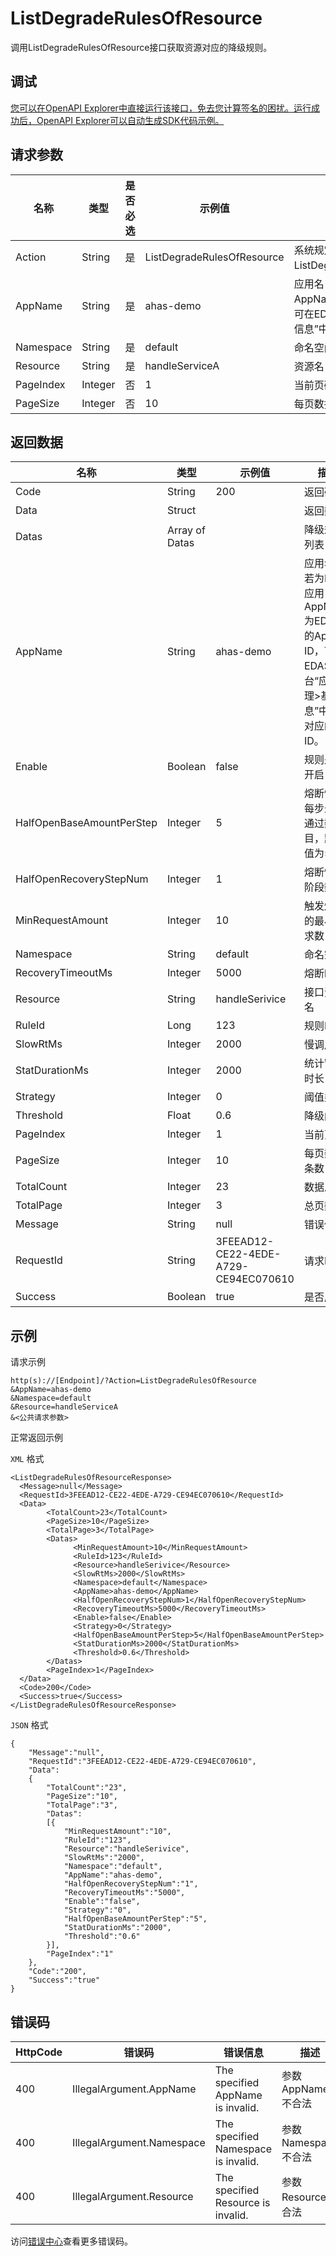 # ListDegradeRulesOfResource

调用ListDegradeRulesOfResource接口获取资源对应的降级规则。

## 调试

[您可以在OpenAPI Explorer中直接运行该接口，免去您计算签名的困扰。运行成功后，OpenAPI Explorer可以自动生成SDK代码示例。](https://api.aliyun.com/#product=ahas-openapi&api=ListDegradeRulesOfResource&type=RPC&version=2019-09-01)

## 请求参数

|名称|类型|是否必选|示例值|描述|
|--|--|----|---|--|
|Action|String|是|ListDegradeRulesOfResource|系统规定参数。取值：ListDegradeRulesOfResource。 |
|AppName|String|是|ahas-demo|应用名，若为EDAS应用，则AppName为EDAS中的App ID，可在EDAS控制台“应用管理\>基本信息”中查看对应的ID。 |
|Namespace|String|是|default|命名空间 |
|Resource|String|是|handleServiceA|资源名 |
|PageIndex|Integer|否|1|当前页码 |
|PageSize|Integer|否|10|每页数据条数 |

## 返回数据

|名称|类型|示例值|描述|
|--|--|---|--|
|Code|String|200|返回码 |
|Data|Struct| |返回数据 |
|Datas|Array of Datas| |降级规则列表 |
|AppName|String|ahas-demo|应用名，若为EDAS应用，则AppName为EDAS中的App ID，可在EDAS控制台“应用管理\>基本信息”中查看对应的ID。 |
|Enable|Boolean|false|规则是否开启 |
|HalfOpenBaseAmountPerStep|Integer|5|熔断恢复每步最小通过数目，默认值为5。 |
|HalfOpenRecoveryStepNum|Integer|1|熔断恢复阶段数 |
|MinRequestAmount|Integer|10|触发熔断的最小请求数 |
|Namespace|String|default|命名空间 |
|RecoveryTimeoutMs|Integer|5000|熔断时长 |
|Resource|String|handleSerivice|接口资源名 |
|RuleId|Long|123|规则ID |
|SlowRtMs|Integer|2000|慢调用RT |
|StatDurationMs|Integer|2000|统计窗口时长 |
|Strategy|Integer|0|阈值类型 |
|Threshold|Float|0.6|降级阈值 |
|PageIndex|Integer|1|当前页码 |
|PageSize|Integer|10|每页数据条数 |
|TotalCount|Integer|23|数据总数 |
|TotalPage|Integer|3|总页数 |
|Message|String|null|错误信息 |
|RequestId|String|3FEEAD12-CE22-4EDE-A729-CE94EC070610|请求ID |
|Success|Boolean|true|是否成功 |

## 示例

请求示例

```
http(s)://[Endpoint]/?Action=ListDegradeRulesOfResource
&AppName=ahas-demo
&Namespace=default
&Resource=handleServiceA
&<公共请求参数>
```

正常返回示例

`XML` 格式

```
<ListDegradeRulesOfResourceResponse>
  <Message>null</Message>
  <RequestId>3FEEAD12-CE22-4EDE-A729-CE94EC070610</RequestId>
  <Data>
        <TotalCount>23</TotalCount>
        <PageSize>10</PageSize>
        <TotalPage>3</TotalPage>
        <Datas>
              <MinRequestAmount>10</MinRequestAmount>
              <RuleId>123</RuleId>
              <Resource>handleSerivice</Resource>
              <SlowRtMs>2000</SlowRtMs>
              <Namespace>default</Namespace>
              <AppName>ahas-demo</AppName>
              <HalfOpenRecoveryStepNum>1</HalfOpenRecoveryStepNum>
              <RecoveryTimeoutMs>5000</RecoveryTimeoutMs>
              <Enable>false</Enable>
              <Strategy>0</Strategy>
              <HalfOpenBaseAmountPerStep>5</HalfOpenBaseAmountPerStep>
              <StatDurationMs>2000</StatDurationMs>
              <Threshold>0.6</Threshold>
        </Datas>
        <PageIndex>1</PageIndex>
  </Data>
  <Code>200</Code>
  <Success>true</Success>
</ListDegradeRulesOfResourceResponse>
```

`JSON` 格式

```
{
    "Message":"null",
    "RequestId":"3FEEAD12-CE22-4EDE-A729-CE94EC070610",
    "Data":
    {
        "TotalCount":"23",
        "PageSize":"10",
        "TotalPage":"3",
        "Datas":
        [{
            "MinRequestAmount":"10",
            "RuleId":"123",
            "Resource":"handleSerivice",
            "SlowRtMs":"2000",
            "Namespace":"default",
            "AppName":"ahas-demo",
            "HalfOpenRecoveryStepNum":"1",
            "RecoveryTimeoutMs":"5000",
            "Enable":"false",
            "Strategy":"0",
            "HalfOpenBaseAmountPerStep":"5",
            "StatDurationMs":"2000",
            "Threshold":"0.6"
        }],
        "PageIndex":"1"
    },
    "Code":"200",
    "Success":"true"
}
```

## 错误码

|HttpCode|错误码|错误信息|描述|
|--------|---|----|--|
|400|IllegalArgument.AppName|The specified AppName is invalid.|参数AppName不合法|
|400|IllegalArgument.Namespace|The specified Namespace is invalid.|参数Namespace不合法|
|400|IllegalArgument.Resource|The specified Resource is invalid.|参数Resource不合法|

访问[错误中心](https://error-center.aliyun.com/status/product/ahas-openapi)查看更多错误码。

